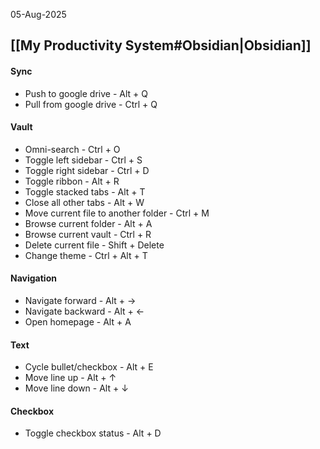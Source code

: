 05-Aug-2025

## [[My Productivity System#Obsidian|Obsidian]]
#### Sync
- Push to google drive - Alt + Q
- Pull from google drive - Ctrl + Q

#### Vault
- Omni-search - Ctrl + O
- Toggle left sidebar - Ctrl + S 
- Toggle right sidebar - Ctrl + D
- Toggle ribbon - Alt + R
- Toggle stacked tabs - Alt + T
- Close all other tabs - Alt + W
- Move current file to another folder - Ctrl + M 
- Browse current folder - Alt + A
- Browse current vault - Ctrl + R
- Delete current file - Shift + Delete
- Change theme - Ctrl + Alt + T

#### Navigation
- Navigate forward - Alt + →
- Navigate backward - Alt + ←
- Open homepage - Alt + A 

#### Text
- Cycle bullet/checkbox - Alt + E
- Move line up - Alt + ↑
- Move line down - Alt + ↓

#### Checkbox
- Toggle checkbox status - Alt + D

